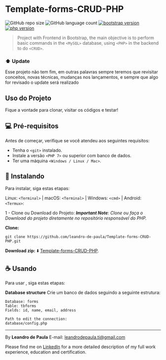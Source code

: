 # Template-forms-CRUD-PHP
![GitHub repo size](https://img.shields.io/github/repo-size/leandro-de-paula/ReviewedTodayInJS?style=for-the-badge)
![GitHub language count](https://img.shields.io/github/languages/count/leandro-de-paula/ReviewedTodayInJS?style=for-the-badge)
[![bootstrap version](https://img.shields.io/badge/bootstrap-vs%204.1.3-orange)](https://getbootstrap.com.br/)  
[![php version](https://img.shields.io/badge/php-vs%207.1.29-blue)](https://www.php.net/)   



> Project with Frontend in Bootstrap, the main objective is to perform basic commands in the `<MySQL>` database, using `<PHP>` in the backend to do `<CRUD>`.

### ⬆️ Update 

Esse projeto não tem fim, em outras palavras sempre teremos que revisitar conceitos, novas técnicas, mudanças nos lançamentos, e sempre que algo for revisado o update será realizado


## Uso do Projeto 
Fique a vontade para clonar, visitar os códigos e testar!

## 💻 Pré-requisitos

Antes de começar, verifique se você atendeu aos seguintes requisitos:
- Tenha o `<git>` instalado.
- Instale a versão `<PHP 7>` ou superior com banco de dados.
- Ter uma máquina `<Windows / Linux / Mac>`. 


## 🚀 Instalando <Template-forms-CRUD-PHP>

Para instalar,<Template-forms-CRUD-PHP> siga estas etapas:

Linux: `<Terminal>` | macOS: `<Terminal>` | Windows: `<cmd>` | Android: `<Termux>`:

1 - Clone ou Download do Projeto:
_**Important Note**: Clone ou faça o Download do projeto diretamente no repositório responsável do PHP._

**Clone:**

```
git clone https://github.com/leandro-de-paula/Template-forms-CRUD-PHP.git
``` 

**Download zip:** ⬇️
[Template-forms-CRUD-PHP](https://github.com/leandro-de-paula/Template-forms-CRUD-PHP/archive/main.zip). 


## ☕ Usando <Template-forms-CRUD-PHP>

Para usar <Template-forms-CRUD-PHP>, siga estas etapas:

**Database structure**
Crie um banco de dados seguindo a seguinte estrutura:

```
Database: forms
Table: tbforms
Fields: id, name, email, address

Path to edit the connection:
database/config.php
```

---
By **Leandro de Paula**
E-mail: [leandrodepaula.ti@gmail.com](mailto:leandrodepaula.ti@gmail.com)

Please find me on [LinkedIn](https://www.linkedin.com/in/leandro-de-paula/) for a more detailed description of my full work experience, education and certification.
